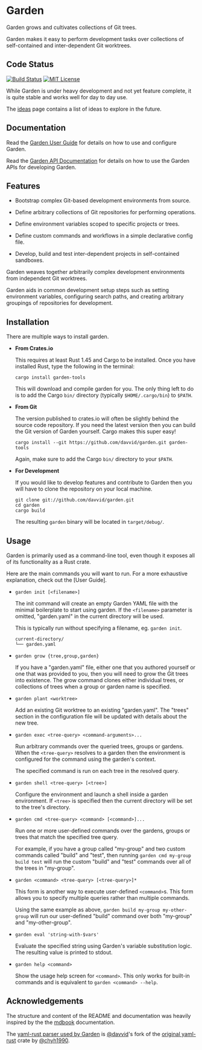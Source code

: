 # Garden

Garden grows and cultivates collections of Git trees.

Garden makes it easy to perform development tasks over collections of
self-contained and inter-dependent Git worktrees.

## Code Status

[![Build Status](https://travis-ci.com/davvid/garden.svg?branch=main)](https://travis-ci.com/davvid/garden)
[![MIT License](https://img.shields.io/github/license/davvid/garden.svg)](LICENSE)

While Garden is under heavy development and not yet feature complete, it is
quite stable and works well for day to day use.

The [ideas](doc/ideas.md) page contains a list of ideas to explore in the future.


## Documentation

Read the [Garden User Guide](https://davvid.github.io/garden)
for details on how to use and configure Garden.

Read the [Garden API Documentation](https://docs.rs/garden-tools/)
for details on how to use the Garden APIs for developing Garden.


## Features

* Bootstrap complex Git-based development environments from source.

* Define arbitrary collections of Git repositories for performing operations.

* Define environment variables scoped to specific projects or trees.

* Define custom commands and workflows in a simple declarative config file.

* Develop, build and test inter-dependent projects in self-contained sandboxes.

Garden weaves together arbitrarily complex development environments from
independent Git worktrees.

Garden aids in common development setup steps such as setting environment
variables, configuring search paths, and creating arbitrary groupings of
repositories for development.


## Installation

There are multiple ways to install garden.

* **From Crates.io**

  This requires at least Rust 1.45 and Cargo to be installed. Once you have
  installed Rust, type the following in the terminal:

  ```
  cargo install garden-tools
  ```

  This will download and compile garden for you. The only thing left to do is
  to add the Cargo `bin/` directory (typically `$HOME/.cargo/bin`) to `$PATH`.

* **From Git**

  The version published to crates.io will often be slightly behind the source
  code repository. If you need the latest version then you can build
  the Git version of Garden yourself. Cargo makes this super easy!

  ```
  cargo install --git https://github.com/davvid/garden.git garden-tools
  ```

  Again, make sure to add the Cargo `bin/` directory to your `$PATH`.

* **For Development**

  If you would like to develop features and contribute to Garden then you will
  have to clone the repository on your local machine.

  ```
  git clone git://github.com/davvid/garden.git
  cd garden
  cargo build
  ```

  The resulting `garden` binary will be located in `target/debug/`.


## Usage

Garden is primarily used as a command-line tool, even though it exposes all of
its functionality as a Rust crate.

Here are the main commands you will want to run. For a more exhaustive
explanation, check out the [User Guide].

- `garden init [<filename>]`

    The init command will create an empty Garden YAML file with the minimal
    boilerplate to start using garden. If the `<filename>` parameter is
    omitted, "garden.yaml" in the current directory will be used.

    This is typically run without specifying a filename, eg. `garden init`.

    ```
    current-directory/
    └── garden.yaml
    ```

- `garden grow {tree,group,garden}`

    If you have a "garden.yaml" file, either one that you authored yourself or
    one that was provided to you, then you will need to grow the Git trees
    into existence. The grow command clones either individual trees, or
    collections of trees when a group or garden name is specified.

- `garden plant <worktree>`

    Add an existing Git worktree to an existing "garden.yaml".
    The "trees" section in the configuration file will be updated with details
    about the new tree.

- `garden exec <tree-query> <command-arguments>...`

    Run arbitrary commands over the queried trees, groups or gardens.
    When the `<tree-query>` resolves to a garden then the environment
    is configured for the command using the garden's context.

    The specified command is run on each tree in the resolved query.

- `garden shell <tree-query> [<tree>]`

    Configure the environment and launch a shell inside a garden environment.
    If `<tree>` is specified then the current directory will be set to the
    tree's directory.

- `garden cmd <tree-query> <command> [<command>]...`

    Run one or more user-defined commands over the gardens, groups or trees
    that match the specified tree query.

    For example, if you have a group called "my-group" and two custom commands
    called "build" and "test", then running `garden cmd my-group build test`
    will run the custom "build" and "test" commands over all of the trees in
    "my-group".

- `garden <command> <tree-query> [<tree-query>]*`

    This form is another way to execute user-defined `<command>`s. This form
    allows you to specify multiple queries rather than multiple commands.

    Using the same example as above, `garden build my-group my-other-group`
    will run our user-defined "build" command over both "my-group" and
    "my-other-group".

- `garden eval 'string-with-$vars'`

    Evaluate the specified string using Garden's variable substitution logic.
    The resulting value is printed to stdout.

- `garden help <command>`

    Show the usage help screen for `<command>`. This only works for built-in
    commands and is equivalent to `garden <command> --help`.


## Acknowledgements

The structure and content of the README and documentation was heavily inspired
by the the [mdbook](https://github.com/rust-lang/mdBook) documentation.

The [yaml-rust parser used by Garden](https://github.com/davvid/yaml-rust)
is [@davvid](https://github.com/davvid)'s fork of the
[original yaml-rust](https://github.com/chyh1990/yaml-rust) crate by
[@chyh1990](https://github.com/chyh1990).
